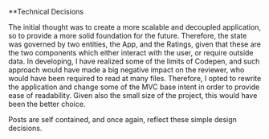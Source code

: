**Technical Decisions

The initial thought was to create a more scalable and decoupled application, so to provide a more solid foundation for the future. Therefore, the state was governed by two entities, the App, and the Ratings, given that these are the two components which either interact with the user, or require outside data.
In developing, I have realized some of the limits of Codepen, and such approach would have made a big negative impact on the reviewer, who would have been required to read at many files.
Therefore, I opted to rewrite the application and change some of the MVC base intent in order to provide ease of readability. Given also the small size of the project, this would have been the better choice.

Posts are self contained, and once again, reflect these simple design decisions.
